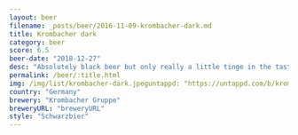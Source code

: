 ```yaml
---
layout: beer
filename: _posts/beer/2016-11-09-krombacher-dark.md
title: Krombacher dark
category: beer
score: 6.5
beer-date: "2018-12-27"
desc: "Absolutely black beer but only really a little tinge in the taste"
permalink: /beer/:title.html
img: /img/list/krombacher-dark.jpeguntappd: "https://untappd.com/b/krombacher-gruppe-krombacher-dark/49132"
country: "Germany"
brewery: "Krombacher Gruppe"
breweryURL: "breweryURL"
style: "Schwarzbier"
---
```

